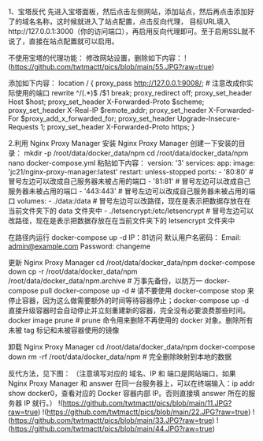1、宝塔反代
先进入宝塔面板，然后点击左侧网站，添加站点，然后再点击添加好了的域名名称，这时候就进入了站点配置，点击反向代理，
目标URL填入http://127.0.0.1:3000（你的访问端口），再启用反向代理即可。至于启用SSL就不说了，直接在站点配置就可以启用。

不使用宝塔的代理功能：
修改网站设置，删除如下内容：
   !(https://github.com/twtmactt/pics/blob/main/55.JPG?raw=true)
   
添加如下内容：
 location / {
      proxy_pass http://127.0.0.1:9008/;       # 注意改成你实际使用的端口
      rewrite ^/(.*)$ /$1 break;
      proxy_redirect off;
      proxy_set_header Host $host;
      proxy_set_header X-Forwarded-Proto $scheme;
      proxy_set_header X-Real-IP $remote_addr;
      proxy_set_header X-Forwarded-For $proxy_add_x_forwarded_for;
      proxy_set_header Upgrade-Insecure-Requests 1;
      proxy_set_header X-Forwarded-Proto https;
    }


2.利用 Nginx Proxy Manager
安装 Nginx Proxy Manager
创建一下安装的目录：
mkdir -p /root/data/docker_data/npm
cd /root/data/docker_data/npm
nano docker-compose.yml
粘贴如下内容：
version: '3'
services:
  app:
    image: 'jc21/nginx-proxy-manager:latest'
    restart: unless-stopped
    ports:
      - '80:80'  # 冒号左边可以改成自己服务器未被占用的端口
      - '81:81'  # 冒号左边可以改成自己服务器未被占用的端口
      - '443:443' # 冒号左边可以改成自己服务器未被占用的端口
    volumes:
      - ./data:/data # 冒号左边可以改路径，现在是表示把数据存放在在当前文件夹下的 data 文件夹中
      - ./letsencrypt:/etc/letsencrypt  # 冒号左边可以改路径，现在是表示把数据存放在在当前文件夹下的 letsencrypt 文件夹中

在路径内运行
docker-compose up -d
IP：81访问
默认用户名密码：
Email:    admin@example.com
Password: changeme

更新 Nginx Proxy Manager
cd /root/data/docker_data/npm
docker-compose down 
cp -r /root/data/docker_data/npm /root/data/docker_data/npm.archive  # 万事先备份，以防万一
docker-compose pull
docker-compose up -d    # 请不要使用 docker-compose stop 来停止容器，因为这么做需要额外的时间等待容器停止；docker-compose up -d 直接升级容器时会自动停止并立刻重建新的容器，完全没有必要浪费那些时间。
docker image prune  # prune 命令用来删除不再使用的 docker 对象。删除所有未被 tag 标记和未被容器使用的镜像

卸载 Nginx Proxy Manager
cd /root/data/docker_data/npm
docker-compose down 
rm -rf /root/data/docker_data/npm  # 完全删除映射到本地的数据

反代方法，见下图：
（注意填写对应的 域名、IP 和 端口是网站端口，如果 Nginx Proxy Manager 和 answer 在同一台服务器上，可以在终端输入：ip addr show docker0，查看对应的 Docker 容器内部 IP。否则直接填 answer 所在的服务器 IP 就行。）
!(https://github.com/twtmactt/pics/blob/main/11.JPG?raw=true)
!(https://github.com/twtmactt/pics/blob/main/22.JPG?raw=true)
!(https://github.com/twtmactt/pics/blob/main/33.JPG?raw=true)
!(https://github.com/twtmactt/pics/blob/main/44.JPG?raw=true)


